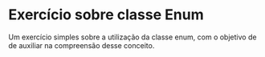 # Exercício sobre classe Enum
Um exercício simples sobre a utilização da classe enum, com o objetivo de de auxiliar na compreensão desse conceito. 

